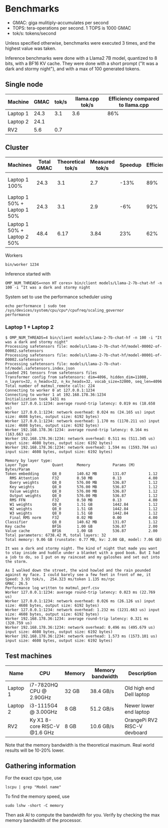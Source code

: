 # Benchmarks

* GMAC: giga mulitiply-accumulates per second
* TOPS: tera-operations per second. 1 TOPS is 1000 GMAC
* tok/s: tokens/second

Unless specified otherwise, benchmarks were executed 3 times, and the highest value was taken.

Inference benchmarks were done with a Llama2 7B model, quantized to 8 bits, with a BF16 KV cache. They were done with a short prompt ("It was a dark and stormy night"), and with a max of 100 generated tokens.

## Single node

Machine  | GMAC | tok/s | llama.cpp tok/s | Efficiency compared to llama.cpp
---------|------|-------|-----------------|---------------------------------
Laptop 1 | 24.3 | 3.1   | 3.6             | 86%
Laptop 2 | 24.1 |     |
RV2      |  5.6 | 0.7 |

## Cluster

Machines|Total GMAC|Theoretical tok/s|Measured tok/s|Speedup|Efficiency|Notes
-|-|-|-|-|-|-
Laptop 1 100%|24.3|3.1|2.7|-13%|89%|Baseline measurement for overhead
Laptop 1 50% + Laptop 1 50%|24.3|3.1|2.9|-6%|92%|Two workers on the local machine
Laptop 1 50% + Laptop 2 50%|48.4|6.17|3.84|23%|62%|Test showing actual speedup

Workers
    
    bin/worker 1234

Inference started with 

    OMP_NUM_THREADS=<non HT cores> bin/client models/Llama-2-7b-chat-hf -n 100 -i "It was a dark and stormy night

System set to use the performance scheduler using

````
echo performance | sudo tee /sys/devices/system/cpu/cpu*/cpufreq/scaling_governor
performance
````

### Laptop 1 + Laptop 2

````
$ OMP_NUM_THREADS=4 bin/client models/Llama-2-7b-chat-hf -n 100 -i "It was a dark and stormy night"
Processing safetensors file: models/Llama-2-7b-chat-hf/model-00002-of-00002.safetensors
Processing safetensors file: models/Llama-2-7b-chat-hf/model-00001-of-00002.safetensors
Processing safetensors file: models/Llama-2-7b-chat-hf/model.safetensors.index.json
Loaded 291 tensors from safetensors files
Transformer config from safetensors: dim=4096, hidden_dim=11008, n_layers=32, n_heads=32, n_kv_heads=32, vocab_size=32000, seq_len=4096
Total number of matmul_remote calls: 224
Connecting to worker 0 at 127.0.0.1:1234
Connecting to worker 1 at 192.168.178.36:1234
Initialization took 1431 ms
Worker 127.0.0.1:1234: average round-trip latency: 0.019 ms (18.658 us)
Worker 127.0.0.1:1234: network overhead: 0.024 ms (24.165 us) input size: 4608 bytes, output size: 6192 bytes)
Worker 127.0.0.1:1234: network overhead: 1.170 ms (1170.211 us) input size: 4608 bytes, output size: 6192 bytes)
Worker 192.168.178.36:1234: average round-trip latency: 0.164 ms (163.663 us)
Worker 192.168.178.36:1234: network overhead: 0.511 ms (511.345 us) input size: 4608 bytes, output size: 6192 bytes)
Worker 192.168.178.36:1234: network overhead: 1.594 ms (1593.784 us) input size: 4608 bytes, output size: 6192 bytes)

Memory by layer type:
Layer Type           Quant      Memory          Params (M)      Bytes/Param    
Token embedding      Q8_0       140.62 MB       131.07          1.12           
  RMS Attention      F32        0.50 MB         0.13            4.00           
  Query weights      Q8_0       576.00 MB       536.87          1.12           
  Key weights        Q8_0       576.00 MB       536.87          1.12           
  Value weights      Q8_0       576.00 MB       536.87          1.12           
  Output weights     Q8_0       576.00 MB       536.87          1.12           
  RMS FFN            F32        0.50 MB         0.13            4.00           
  W1 weights         Q8_0       1.51 GB         1442.84         1.12           
  W2 weights         Q8_0       1.51 GB         1442.84         1.12           
  W3 weights         Q8_0       1.51 GB         1442.84         1.12           
  Final RMS norm     F32        0.02 MB         0.00            4.00           
Classifier           Q8_0       140.62 MB       131.07          1.12           
Key cache            BF16       1.00 GB         536.87          2.00           
Value cache          BF16       1.00 GB         536.87          2.00           
Total parameters: 6738.42 M, total layers: 32
Total memory: 9.06 GB (runstate: 0.77 MB, kv: 2.00 GB, model: 7.06 GB)

It was a dark and stormy night. The kind of night that made you want to stay inside and huddle under a blanket with a good book. But I had a job to do, so I put on my raincoat and my galoshes and set out into the storm.

As I walked down the street, the wind howled and the rain pounded against my face. I could barely see a few feet in front of me, it
Speed: 3.93 tok/s,  254.323 ms/token 1.135 ms/rpc
GMAC: 26.5
Performance log written to matmul_perf.csv
Worker 127.0.0.1:1234: average round-trip latency: 0.023 ms (22.769 us)
Worker 127.0.0.1:1234: network overhead: 0.026 ms (26.126 us) input size: 4608 bytes, output size: 6192 bytes)
Worker 127.0.0.1:1234: network overhead: 1.232 ms (1231.663 us) input size: 4608 bytes, output size: 6192 bytes)
Worker 192.168.178.36:1234: average round-trip latency: 0.321 ms (320.759 us)
Worker 192.168.178.36:1234: network overhead: 0.496 ms (495.679 us) input size: 4608 bytes, output size: 6192 bytes)
Worker 192.168.178.36:1234: network overhead: 1.573 ms (1573.101 us) input size: 4608 bytes, output size: 6192 bytes)
````

## Test machines

Name     | CPU                          | Memory | Memory bandwidth | Description
---------|------------------------------|--------|------------------|-----------------------------
Laptop 1 | i7-7820HQ CPU @ 2.90GHz      | 32 GB  | 38.4 GB/s        | Old high end Dell laptop
Laptop 2 | i3-1115G4 @ 3.00GHz         | 8 GB   | 51.2 GB/s        | Newer lower end laptop
RV2      | Ky X1 8-core RISC-V @1.6 GHz | 8 GB   | 10.6 GB/s        | OrangePi RV2 RISC-V devboard

Note that the memory bandwidth is the theoretical maximum. Real world results will be 10-20% lower.

## Gathering information

For the exact cpu type, use

    lscpu | grep "Model name"

To find the memory speed, use

    sudo lshw -short -C memory

Then ask AI to compute the bandwidth for you. Verify by checking the max memory bandwidth of the processor.
